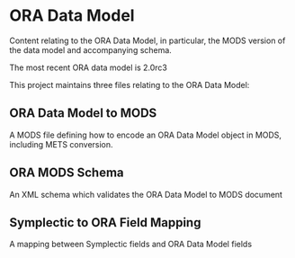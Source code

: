 # ORA Data Model

Content relating to the ORA Data Model, in particular, the MODS version of the data model and accompanying schema.

The most recent ORA data model is 2.0rc3

This project maintains three files relating to the ORA Data Model:

## ORA Data Model to MODS

A MODS file defining how to encode an ORA Data Model object in MODS, including METS conversion.

## ORA MODS Schema

An XML schema which validates the ORA Data Model to MODS document

## Symplectic to ORA Field Mapping

A mapping between Symplectic fields and ORA Data Model fields